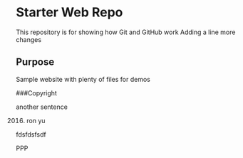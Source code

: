 # Starter Web Repo

This repository is for showing how Git and GitHub work
Adding a line
more changes

## Purpose

Sample website with plenty of files for demos

###Copyright

another sentence

2016. ron yu

fdsfdsfsdf

PPP
